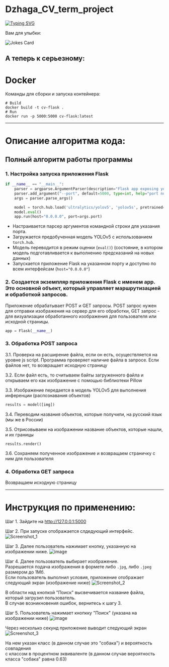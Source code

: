 # Dzhaga_CV_term_project

[![Typing SVG](https://readme-typing-svg.herokuapp.com?color=%2336BCF7&lines=Курсовая+работа+по+CV+Джага+Артема+и+Зориной+Анастасии)](https://git.io/typing-svg)

Вам для улыбки:

![Jokes Card](https://readme-jokes.vercel.app/api)

А теперь к серьезному: 
---
# Docker

Команды для сборки и запуска контейнера:
```
# Build
docker build -t cv-flask .
# Run
docker run -p 5000:5000 cv-flask:latest
```
---
# Описание алгоритма кода:

## Полный алгоритм работы программы

### 1. Настройка запуска приложения Flask

```python
if __name__ == "__main__":
    parser = argparse.ArgumentParser(description="Flask app exposing yolov5 models")
    parser.add_argument("--port", default=5000, type=int, help="port number")
    args = parser.parse_args()

    model = torch.hub.load('ultralytics/yolov5', 'yolov5s', pretrained=True) 
    model.eval()
    app.run(host="0.0.0.0", port=args.port) 
```

- Настраивается парсер аргументов командной строки для указания порта.
- Загружается предобученная модель YOLOv5 с использованием `torch.hub`.
- Модель переводится в режим оценки (`eval()`) (состояние, в котором модель подготавливается к выполнению предсказаний на новых данных)
- Запускается приложение Flask на указанном порту и доступно по всем интерфейсам (`host="0.0.0.0"`)

### 2. Создается экземпляр приложения Flask с именем app. Это основной объект, который управляет маршрутизацией и обработкой запросов.
Приложение обрабатывает POST и GET запросы. POST запрос нужен для отправки изображения на сервер для его обработки, GET запрос - для визуализации обработанного изображения для пользователя или исходной страницы.

``` python
app = Flask(__name__)
```

### 3.  Обработка POST запроса

3.1. Проверка на расширение файла, если он есть, осуществляется на уровне js script. Программа проверяет наличие файла в запросе. Если файлов нет, то возвращает исходную страницу
    
3.2. Если файл есть, то считываем байты загруженного файла и открываем его как изображение с помощью библиотеки Pillow

3.3. Изображение передается в модель YOLOv5 для выполнения инференции (распознавания объектов)

  ``` python
  results = model([img])
  ```
    
3.4. Переводим названия объектов, которые получили, на русский язык (мы же в России)
    
3.5. Отрисовываем на изображении название объектов, которые нашли, и их границы

  ```
  results.render() 
  ```
    
3.6. Сохраняем полученное изображение и возвращаем страничку с ним для пользователя

### 4. Обработка GET запроса
   Возвращаем исходную страницу

---
# Инструкция по применению:

Шаг 1. Зайдите на http://127.0.0.1:5000

Шаг 2. При запуске отображается слдедующий интерфейс.
![Screenshot_1](https://github.com/user-attachments/assets/49eb426c-889b-44be-ad24-0563c6a5bfd8)

Шаг 3. Далее пользователь нажимает кнопку, указанную на изображении ниже.
![image](https://github.com/user-attachments/assets/d8df3aef-4c20-4e4b-b5a7-a5cf6f282d70)

Шаг 4. Далее пользователь выбирает изображение.  
Разрешается подача изображения в формете либо `.jpg`, либо `.jpeg` размером до 1Мб.  
Если пользователь выполнил условия, приложение отображает следующий экран (изображение ниже)
![Screenshot_2](https://github.com/user-attachments/assets/ca0c92fe-f491-433b-92ff-362227daf2d0)

В области над кнопкой "Поиск" высвечивается название файла, который загрузил пользователь.  
В случае возникновения ошибок, вернитесь к шагу 3.

Шаг 5. Пользователь нажимает кнопкку "Поиск" (указана на изображении ниже)
![image](https://github.com/user-attachments/assets/72582277-28b4-49c7-ae1d-005d75fbf039)

Через несколько секунд приложение выводит следующий экран
![Screenshot_3](https://github.com/user-attachments/assets/bb3844ca-d8e3-4fed-b71d-331b58e790e8)

На нем указан класс (в данном случае это "собака") и вероятность совпадения  
с классом в процентном эквиваленте (в данном случае вероятность класса "собака" равна 0.63)

